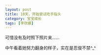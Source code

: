 ```yaml
---
layout: post
title: 18天，开始尝试吃手指头
category: 宝宝成长
tags: [李欣娜]
---
```

可惜没有及时照下照片来……

中午看着她努力翻身的样子，实在是忍俊不禁^_^